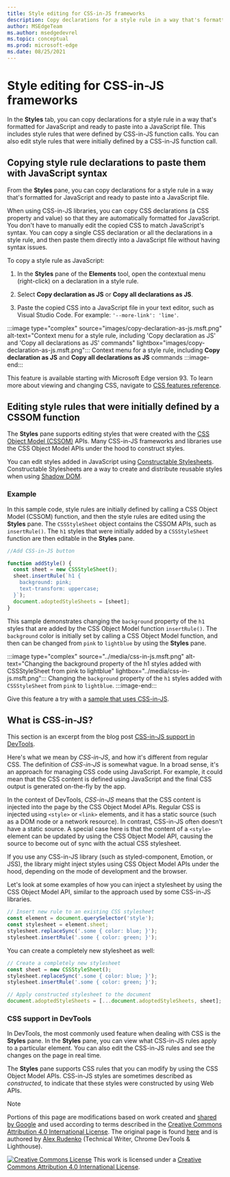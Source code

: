 ```yaml
---
title: Style editing for CSS-in-JS frameworks
description: Copy declarations for a style rule in a way that's formatted for JavaScript and ready to paste into a JavaScript file.  Edit style rules that were initially defined by a CSSOM function.
author: MSEdgeTeam
ms.author: msedgedevrel
ms.topic: conceptual
ms.prod: microsoft-edge
ms.date: 08/25/2021
---
```

<!-- Copyright Alex Rudenko

   Licensed under the Apache License, Version 2.0 (the "License");
   you may not use this file except in compliance with the License.
   You may obtain a copy of the License at

       https://www.apache.org/licenses/LICENSE-2.0

   Unless required by applicable law or agreed to in writing, software
   distributed under the License is distributed on an "AS IS" BASIS,
   WITHOUT WARRANTIES OR CONDITIONS OF ANY KIND, either express or implied.
   See the License for the specific language governing permissions and
   limitations under the License. -->
# Style editing for CSS-in-JS frameworks

In the **Styles** tab, you can copy declarations for a style rule in a way that's formatted for JavaScript and ready to paste into a JavaScript file.  This includes style rules that were defined by CSS-in-JS function calls.  You can also edit style rules that were initially defined by a CSS-in-JS function call.


<!-- ====================================================================== -->
## Copying style rule declarations to paste them with JavaScript syntax

From the **Styles** pane, you can copy declarations for a style rule in a way that's formatted for JavaScript and ready to paste into a JavaScript file.

When using CSS-in-JS libraries, you can copy CSS declarations (a CSS property and value) so that they are automatically formatted for JavaScript.  You don't have to manually edit the copied CSS to match JavaScript's syntax.  You can copy a single CSS declaration or all the declarations in a style rule, and then paste them directly into a JavaScript file without having syntax issues.

To copy a style rule as JavaScript:

1. In the **Styles** pane of the **Elements** tool, open the contextual menu (right-click) on a declaration in a style rule.

1. Select **Copy declaration as JS** or **Copy all declarations as JS**.

1. Paste the copied CSS into a JavaScript file in your text editor, such as Visual Studio Code.  For example: `'--more-link': 'lime'`.

:::image type="complex" source="images/copy-declaration-as-js.msft.png" alt-text="Context menu for a style rule, including 'Copy declaration as JS' and 'Copy all declarations as JS' commands" lightbox="images/copy-declaration-as-js.msft.png":::
   Context menu for a style rule, including **Copy declaration as JS** and **Copy all declarations as JS** commands
:::image-end:::

This feature is available starting with Microsoft Edge version 93. <!-- delete statement sometime after September 2, 2021 --> To learn more about viewing and changing CSS, navigate to [CSS features reference](reference.md).


<!-- ====================================================================== -->
## Editing style rules that were initially defined by a CSSOM function

<!-- from https://docs.microsoft.com/en-us/microsoft-edge/devtools-guide-chromium/whats-new/2020/06/devtools#style-editing-for-css-in-js-frameworks -->

The **Styles** pane supports editing styles that were created with the [CSS Object Model (CSSOM)](https://drafts.csswg.org/cssom) APIs.  Many CSS-in-JS frameworks and libraries use the CSS Object Model APIs under the hood to construct styles.

You can edit styles added in JavaScript using [Constructable Stylesheets](https://wicg.github.io/construct-stylesheets/).  Constructable Stylesheets are a way to create and distribute reusable styles when using [Shadow DOM](https://developer.mozilla.org/docs/Web/Web_Components/Using_shadow_DOM).

### Example

In this sample code, style rules are initially defined by calling a CSS Object Model (CSSOM) function, and then the style rules are edited using the **Styles** pane.  The `CSSStyleSheet` object contains the CSSOM APIs, such as `insertRule()`.  The `h1` styles that were initially added by a `CSSStyleSheet` function are then editable in the **Styles** pane.

```javascript
//Add CSS-in-JS button

function addStyle() {
  const sheet = new CSSStyleSheet();
  sheet.insertRule(`h1 {
    background: pink;
    text-transform: uppercase;
  }`);
  document.adoptedStyleSheets = [sheet];
}
```

This sample demonstrates changing the `background` property of the `h1` styles that are added by the CSS Object Model function `insertRule()`.  The `background` color is initially set by calling a CSS Object Model function, and then can be changed from `pink` to `lightblue` by using the **Styles** pane.

:::image type="complex" source="../media/css-in-js.msft.png" alt-text="Changing the background property of the h1 styles added with CSSStyleSheet from pink to lightblue" lightbox="../media/css-in-js.msft.png":::
   Changing the `background` property of the `h1` styles added with `CSSStyleSheet` from `pink` to `lightblue`.
:::image-end:::

Give this feature a try with a [sample that uses CSS-in-JS](https://codepen.io/zoherghadyali/full/abdGrPZ).


<!-- ====================================================================== -->
## What is CSS-in-JS?

This section is an excerpt from the blog post [CSS-in-JS support in DevTools](https://developers.google.com/web/updates/2021/02/css-in-js).

Here's what we mean by _CSS-in-JS_, and how it's different from regular CSS.  The definition of _CSS-in-JS_ is somewhat vague.  In a broad sense, it's an approach for managing CSS code using JavaScript.  For example, it could mean that the CSS content is defined using JavaScript and the final CSS output is generated on-the-fly by the app.

In the context of DevTools, _CSS-in-JS_ means that the CSS content is injected into the page by the CSS Object Model APIs.  Regular CSS is injected using `<style>` or `<link>` elements, and it has a static source (such as a DOM node or a network resource).  In contrast, CSS-in-JS often doesn't have a static source.  A special case here is that the content of a `<style>` element can be updated by using the CSS Object Model API, causing the source to become out of sync with the actual CSS stylesheet.

If you use any CSS-in-JS library (such as styled-component, Emotion, or JSS), the library might inject styles using CSS Object Model APIs under the hood, depending on the mode of development and the browser.

Let's look at some examples of how you can inject a stylesheet by using the CSS Object Model API, similar to the approach used by some CSS-in-JS libraries.

```javascript
// Insert new rule to an existing CSS stylesheet
const element = document.querySelector('style');
const stylesheet = element.sheet;
stylesheet.replaceSync('.some { color: blue; }');
stylesheet.insertRule('.some { color: green; }');
```

You can create a completely new stylesheet as well:

```javascript
// Create a completely new stylesheet
const sheet = new CSSStyleSheet();
stylesheet.replaceSync('.some { color: blue; }');
stylesheet.insertRule('.some { color: green; }');
```

```javascript
// Apply constructed stylesheet to the document
document.adoptedStyleSheets = [...document.adoptedStyleSheets, sheet];
```

### CSS support in DevTools

In DevTools, the most commonly used feature when dealing with CSS is the **Styles** pane.  In the **Styles** pane, you can view what CSS-in-JS rules apply to a particular element.  You can also edit the CSS-in-JS rules and see the changes on the page in real time.

The **Styles** pane supports CSS rules that you can modify by using the CSS Object Model APIs.  CSS-in-JS styles are sometimes described as _constructed_, to indicate that these styles were constructed by using Web APIs.

<!-- video https://storage.googleapis.com/chrome-gcs-uploader.appspot.com/video/dPDCek3EhZgLQPGtEG3y0fTn4v82/Jy8q9gPbQknRturLyCsq.mp4 -->


<!-- ====================================================================== -->
> [!NOTE]
> Portions of this page are modifications based on work created and [shared by Google](https://developers.google.com/terms/site-policies) and used according to terms described in the [Creative Commons Attribution 4.0 International License](https://creativecommons.org/licenses/by/4.0).
> The original page is found [here](https://developer.chrome.com/blog/css-in-js/) and is authored by [Alex Rudenko](https://developers.google.com/web/resources/contributors#alex-rudenko) (Technical Writer, Chrome DevTools \& Lighthouse).

[![Creative Commons License](https://i.creativecommons.org/l/by/4.0/88x31.png)](https://creativecommons.org/licenses/by/4.0)
This work is licensed under a [Creative Commons Attribution 4.0 International License](https://creativecommons.org/licenses/by/4.0).
